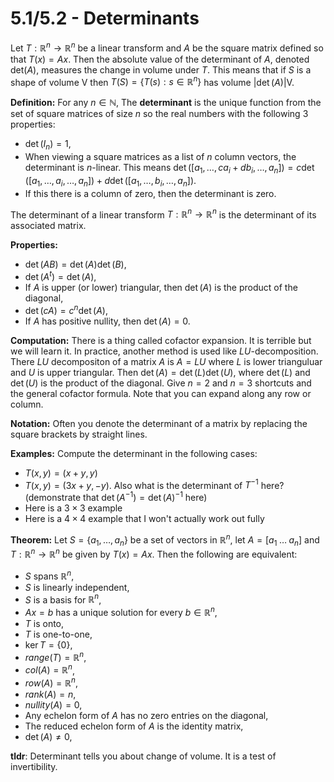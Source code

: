 
# 5.1/5.2 - Determinants

Let $T:\mathbb{R}^n\to\mathbb{R}^n$ be a linear transform and $A$ be the square matrix defined so that $T(x)=Ax$. Then the absolute value of the determinant of $A$, denoted det($A$), measures the change in volume under $T$. This means that if $S$ is a shape of volume V then $T(S)=\{T(s):s\in \mathbb{R}^n\}$ has volume $|\det(A)|$V.

**Definition:** For any $n\in \mathbb{N}$, The **determinant** is the unique function from the set of square matrices of size $n$ so the real numbers with the following 3 properties:

* $\det(I_n)=1$,
* When viewing a square matrices as a list of $n$ column vectors, the determinant is $n$-linear. This means $\det([a_1,\ldots,ca_i+db_i,\ldots,a_n])=c\det([a_1,\ldots,a_i,\ldots,a_n])+d\det([a_1,\ldots,b_i,\ldots,a_n])$.
* If this there is a column of zero, then the determinant is zero.

The determinant of a linear transform $T:\mathbb{R}^n\to\mathbb{R}^n$ is the determinant of its associated matrix.

**Properties:**

* $\det(AB)=\det(A)\det(B)$,
* $\det(A^t)=\det(A)$,
* If $A$ is upper (or lower) triangular, then $\det(A)$ is the product of the diagonal,
* $\det(cA)=c^n\det(A)$,
* If $A$ has positive nullity, then $\det(A)=0$.

**Computation:** There is a thing called cofactor expansion. It is terrible but we will learn it. In practice, another method is used like $LU$-decomposition. There $LU$ decompositon of a matrix $A$ is $A=LU$ where $L$ is lower trianguluar and $U$ is upper triangular. Then $\det(A)=\det(L)\det(U)$, where $\det(L)$ and $\det(U)$ is the product of the diagonal. Give $n=2$ and $n=3$ shortcuts and the general cofactor formula. Note that you can expand along any row or column.

**Notation:** Often you denote the determinant of a matrix by replacing the square brackets by straight lines.

**Examples:** Compute the determinant in the following cases:

* $T(x,y)=(x+y,y)$
* $T(x,y)=(3x+y,-y)$. Also what is the determinant of $T^{-1}$ here? (demonstrate that $\det(A^{-1})=\det(A)^{-1}$ here)
* Here is a $3\times 3$ example
* Here is a $4\times 4$ example that I won't actually work out fully

**Theorem:** Let $S=\{a_1,\ldots,a_n\}$ be a set of vectors in $\mathbb{R}^n$, let $A=[a_1\; \ldots \; a_n]$ and $T:\mathbb{R}^n\to\mathbb{R}^n$ be given by $T(x)=Ax$. Then the following are equivalent:

* $S$ spans $\mathbb{R}^n$,
* $S$ is linearly independent,
* $S$ is a basis for $\mathbb{R}^n$,
* $Ax=b$ has a unique solution for every $b\in \mathbb{R}^n$,
* $T$ is onto,
* $T$ is one-to-one,
* $\ker T=\{0\}$,
* $range(T)=\mathbb{R}^n$,
* $col(A)=\mathbb{R}^n$,
* $row(A)=\mathbb{R}^n$,
* $rank(A)=n$,
* $nullity(A)=0$,
* Any echelon form of $A$ has no zero entries on the diagonal,
* The reduced echelon form of $A$ is the identity matrix,
* $\det(A)\neq 0$,

**tldr**: Determinant tells you about change of volume. It is a test of invertibility.
